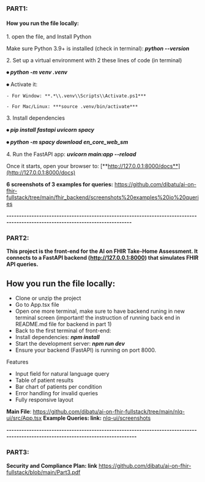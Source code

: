 ### **PART1:**

#### **How you run the file locally:**



1\. open the file, and Install Python

Make sure Python 3.9+ is installed (check in terminal): ***python --version***



2\. Set up a virtual environment with 2 these lines of code (in terminal)

**⦁	*python -m venv .venv***

**⦁**	Activate it:

	- For Window: **.*\\.venv\\Scripts\\Activate.ps1***

	- For Mac/Linux: ***source .venv/bin/activate***



3\. Install dependencies

**⦁	*pip install fastapi uvicorn spacy***

**⦁	*python -m spacy download en\_core\_web\_sm***



4\. Run the FastAPI app: ***uvicorn main:app --reload***





Once it starts, open your browser to: [**http://127.0.0.1:8000/docs**](http://127.0.0.1:8000/docs)




**6 screenshots of 3 examples for queries:** https://github.com/dibatu/ai-on-fhir-fullstack/tree/main/fhir_backend/screenshots%20examples%20io%20queries

**------------------------------------------------------------------------------------------------------------------------------**



### **PART2:**

**This project is the front-end for the AI on FHIR Take-Home Assessment. It connects to a FastAPI backend (http://127.0.0.1:8000) that simulates FHIR API queries.**


**How you run the file locally:**
---

* Clone or unzip the project
* Go to App.tsx file
* Open one more terminal, make sure to have backend runing in new terminal screen (important! the instruction of running back end in README.md file for backend in part 1)
* Back to the first terminal of front-end:
* Install dependencies: ***npm install***
* Start the development server: ***npm run dev***
* Ensure your backend (FastAPI) is running on port 8000.
  

Features

* Input field for natural language query
* Table of patient results
* Bar chart of patients per condition
* Error handling for invalid queries
* Fully responsive layout




**Main File**: https://github.com/dibatu/ai-on-fhir-fullstack/tree/main/nlq-ui/src/App.tsx
**Example Queries: 
link:** [nlq-ui/screenshots](https://github.com/dibatu/ai-on-fhir-fullstack/tree/main/nlq-ui/screenshots)



**--------------------------------------------------------------------------------------------------------------------------------**



### **PART3:**

**Security and Compliance Plan: link** https://github.com/dibatu/ai-on-fhir-fullstack/blob/main/Part3.pdf





